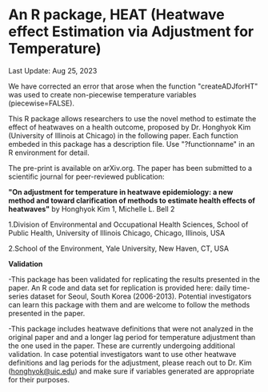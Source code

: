 # An R package, HEAT (Heatwave effect Estimation via Adjustment for Temperature)

Last Update: Aug 25, 2023

We have corrected an error that arose when the function "createADJforHT" was used to create non-piecewise temperature variables (piecewise=FALSE).



This R package allows researchers to use the novel method to estimate the effect of heatwaves on a health outcome, proposed by Dr. Honghyok Kim (University of Illinois at Chicago) in the following paper. Each function embeded in this package has a description file. Use "?functionname" in an R environment for detail.

The pre-print is available on arXiv.org. The paper has been submitted to a scientific journal for peer-reviewed publication:


**"On adjustment for temperature in heatwave epidemiology: a new method and toward clarification of methods to estimate health effects of heatwaves"** by
Honghyok Kim 1, Michelle L. Bell 2


1.Division of Environmental and Occupational Health Sciences, School of Public Health, University of Illinois Chicago, Chicago, Illinois, USA

2.School of the Environment, Yale University, New Haven, CT, USA


**Validation**

-This package has been validated for replicating the results presented in the paper. An R code and data set for replication is provided here: daily time-series dataset for Seoul, South Korea (2006-2013). Potential investigators can learn this package with them and are welcome to follow the methods presented in the paper.

-This package includes heatwave definitions that were not analyzed in the original paper and and a longer lag period for temperature adjustment than the one used in the paper. These are currently undergoing additional validation. In case potential investigators want to use other heatwave definitions and lag periods for the adjustment, please reach out to Dr. Kim (honghyok@uic.edu) and make sure if variables generated are appropriate for their purposes.
